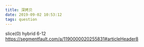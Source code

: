 ```yaml
---
title: 深拷贝
date: 2019-09-02 10:53:12
tags: question
---
```

slice(0)
hybrid 6-12
https://segmentfault.com/a/1190000020255831#articleHeader8
